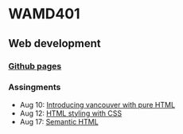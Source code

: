 # WAMD401
## Web development

### [Github pages](https://rowaxl.github.io/WAMD401/)

### Assingments
- Aug 10: [Introducing vancouver with pure HTML](https://rowaxl.github.io/WAMD401/0810_assignment/vancouver.html)
- Aug 12: [HTML styling with CSS](https://rowaxl.github.io/WAMD401/0812_assignment/index.html)
- Aug 17: [Semantic HTML](https://rowaxl.github.io/WAMD401/0817_assignment/index.html)